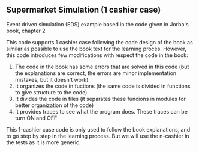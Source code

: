 ## Supermarket Simulation (1 cashier case)

  Event driven simulation (EDS) example
  based in the code given in Jorba's book, chapter 2

  This code supports 1 cashier case following the code design of the book as similar as possible to use the book text for the learning proces. 
  However, this code introduces few modifications with respect the code in the book:

   1) The code in the book has some errors that are solved in this code (but the explanations are correct, the errors are minor implementation mistakes, but it doesn't work)
   2) It organizes the code in fuctions (the same code is divided in functions to give structure to the code)
   3) It divides the code in files (it separates these funcions in modules for better organization of the code)
   4) It provides traces to see what the program does. These traces can be turn ON and OFF

   This 1-cashier case code is only used to follow the book explanations, and to go step by step in the learning process.
   But we will use the n-cashier in the tests as it is more generic.